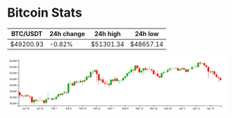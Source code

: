 # Bitcoin Stats

BTC/USDT|24h change|24h high|24h low|
|---|---|---|---|
|$49200.93|-0.82%|$51301.34|$48657.14|

<img src="./chart.svg">
